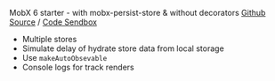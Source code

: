 MobX 6 starter - with mobx-persist-store & without decorators
  [Github Source](https://github.com/idanlevi1/mobx6-with-persist-starter) / [Code Sendbox](https://codesandbox.io/s/mobx6-with-persist-starter-uq818)
  
  * Multiple stores
  * Simulate delay of hydrate store data from local storage
  * Use `makeAutoObsevable`
  * Console logs for track renders
